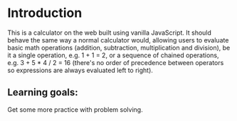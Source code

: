# Introduction

This is a calculator on the web built using vanilla JavaScript. It should behave the same way a normal calculator would, allowing users to evaluate basic math operations (addition, subtraction, multiplication and division), be it a single operation, e.g. 1 + 1 = 2, or a sequence of chained operations, e.g. 3 + 5 * 4 / 2 = 16 (there's no order of precedence between operators so expressions are always evaluated left to right).

## Learning goals:

Get some more practice with problem solving.
